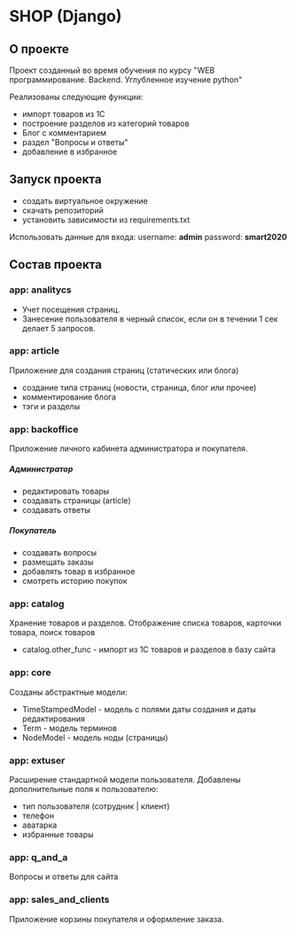 # SHOP (Django)
## О проекте
Проект созданный во время обучения по курсу "WEB программирование. Backend. Углубленное изучение python"

Реализованы следующие функции:

- импорт товаров из 1С
- построение разделов из категорий товаров
- Блог с комментарием
- раздел "Вопросы и ответы"
- добавление в избранное

## Запуск проекта

- создать виртуальное окружение
- скачать репозиторий
- установить зависимости из requirements.txt

Использовать данные для входа:
username: **admin**
password: **smart2020**


## Состав проекта

### app: analitycs

- Учет посещения страниц.
- Занесение пользователя в черный список, если он в течении 1 сек делает 5 запросов.

### app: article

Приложение для создания страниц (статических или блога)

- создание типа страниц (новости, страница, блог или прочее)
- комментирование блога
- тэги и разделы

### app: backoffice

Приложение личного кабинета администратора и покупателя.

##### Администратор
+ редактировать товары
+ создавать страницы (article)
+ создавать ответы


##### Покупатель
+ создавать вопросы 
+ размещать заказы
+ добавлять товар в избранное
+ смотреть историю покупок

### app: catalog
Хранение товаров и разделов. Отображение списка товаров, карточки товара, поиск товаров
+ catalog.other_func - импорт из 1С товаров и разделов в базу сайта
 
 
### app: core
Созданы абстрактные модели:

- TimeStampedModel - модель с полями даты создания и даты редактирования
- Term - модель терминов
- NodeModel - модель ноды (страницы)

### app: extuser
Расширение стандартной модели пользователя.
Добавлены дополнительные поля к пользователю:

- тип пользователя (сотрудник | клиент)
- телефон
- аватарка
- избранные товары

### app: q_and_a
Вопросы и ответы для сайта

### app: sales_and_clients
Приложение корзины покупателя и оформление заказа.